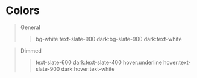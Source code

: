 # Colors

> General
>
> > bg-white text-slate-900 dark:bg-slate-900 dark:text-white

> Dimmed
>
> > text-slate-600 dark:text-slate-400 hover:underline hover:text-slate-900 dark:hover:text-white
